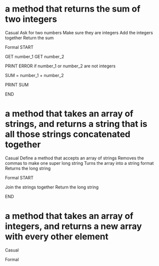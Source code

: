 # a method that returns the sum of two integers 
Casual
Ask for two numbers
Make sure they are integers
Add the integers together
Return the sum

Formal
START

GET number_1
GET number_2

PRINT ERROR if number_1 or number_2 are not integers

SUM = number_1 + number_2

PRINT SUM

END

# a method that takes an array of strings, and returns a string that is all those strings concatenated together
Casual
Define a method that accepts an array of strings
Removes the commas to make one super long string
Turns the array into a string format
Returns the long string

Formal
START

Join the strings together
Return the long string

END
# a method that takes an array of integers, and returns a new array with every other element 
Casual

Formal